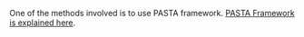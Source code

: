 One of the methods involved is to use PASTA framework. [PASTA Framework is explained here](https://github.com/Abh4git/InnovationNotes/blob/main/Methods/PASTA.md).
